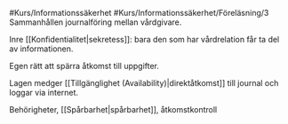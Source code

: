 #Kurs/Informationssäkerhet #Kurs/Informationssäkerhet/Föreläsning/3 
Sammanhållen journalföring mellan vårdgivare.

Inre [[Konfidentialitet|sekretess]]: bara den som har vårdrelation får ta del av informationen.

Egen rätt att spärra åtkomst till uppgifter.

Lagen medger [[Tillgänglighet (Availability)|direktåtkomst]] till journal och loggar via internet.

Behörigheter, [[Spårbarhet|spårbarhet]], åtkomstkontroll